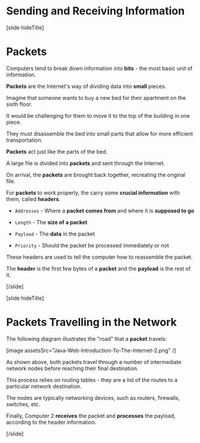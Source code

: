 # Sending and Receiving Information

[slide hideTitle]

# Packets

Computers tend to break down information into **bits** - the most basic unit of information.

**Packets** are the Internet's way of dividing data into **small** pieces.

Imagine that someone wants to buy a new bed for their apartment on the sixth floor.

It would be challenging for them to move it to the top of the building in one piece.

They must disassemble the bed into small parts that allow for more efficient transportation.

**Packets** act just like the parts of the bed.

A large file is divided into **packets** and sent through the Internet.

On arrival, the **packets** are brought back together, recreating the original file.

For **packets** to work properly, the carry some **crucial information** with them, called **headers**.

- `Addresses` - Where a **packet** **comes from** and where it is **supposed to go**

- `Length` - The **size of a packet**

- `Payload` - The **data** in the packet

- `Priority` - Should the packet be processed immediately or not

These headers are used to tell the computer how to reassemble the packet.

The **header** is the first few bytes of a **packet** and the **payload** is the rest of it.

[/slide]

[slide hideTitle]

# Packets Travelling in the Network

The following diagram illustrates the "road" that a **packet** travels:

[image assetsSrc="Java-Web-Introduction-To-The-Internet-2.png" /]

As shown above, both packets travel through a number of intermediate network nodes before reaching their final destination.

This process relies on routing tables - they are a list of the routes to a particular network destination.

The nodes are typically networking devices, such as routers, firewalls, switches, etc.

Finally, Computer 2 **receives** the packet and **processes** the payload, according to the header information.

[/slide]

